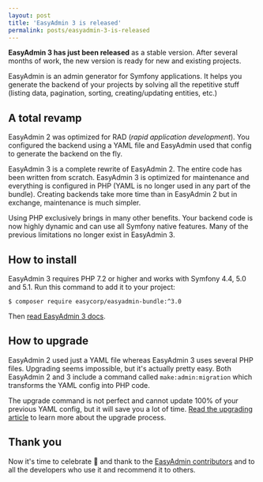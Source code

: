 ```yaml
---
layout: post
title: 'EasyAdmin 3 is released'
permalink: posts/easyadmin-3-is-released
---
```


**EasyAdmin 3 has just been released** as a stable version. After several months
of work, the new version is ready for new and existing projects.

EasyAdmin is an admin generator for Symfony applications. It helps you generate
the backend of your projects by solving all the repetitive stuff (listing data,
pagination, sorting, creating/updating entities, etc.)

A total revamp
--------------

EasyAdmin 2 was optimized for RAD (*rapid application development*). You
configured the backend using a YAML file and EasyAdmin used that config to
generate the backend on the fly.

EasyAdmin 3 is a complete rewrite of EasyAdmin 2. The entire code has been
written from scratch. EasyAdmin 3 is optimized for maintenance and everything is
configured in PHP (YAML is no longer used in any part of the bundle). Creating
backends take more time than in EasyAdmin 2 but in exchange, maintenance is much
simpler.

Using PHP exclusively brings in many other benefits. Your backend code is now
highly dynamic and can use all Symfony native features. Many of the previous
limitations no longer exist in EasyAdmin 3.

How to install
--------------

EasyAdmin 3 requires PHP 7.2 or higher and works with Symfony 4.4, 5.0 and 5.1.
Run this command to add it to your project:

```
$ composer require easycorp/easyadmin-bundle:^3.0
```

Then [read EasyAdmin 3 docs](https://symfony.com/doc/master/bundles/EasyAdminBundle/index.html).

How to upgrade
--------------

EasyAdmin 2 used just a YAML file whereas EasyAdmin 3 uses several PHP files.
Upgrading seems impossible, but it's actually pretty easy. Both EasyAdmin 2 and
3 include a command called `make:admin:migration` which transforms the YAML config
into PHP code.

The upgrade command is not perfect and cannot update 100% of your previous YAML
config, but it will save you a lot of time. [Read the upgrading article](https://symfony.com/doc/master/bundles/EasyAdminBundle/upgrade.html)
to learn more about the upgrade process.

Thank you
---------

Now it's time to celebrate 🎉 and thank to the [EasyAdmin contributors](https://symfony.com/doc/master/bundles/EasyAdminBundle/upgrade.html)
and to all the developers who use it and recommend it to others.
